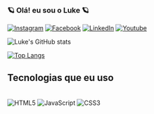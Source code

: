 ### 🪐 Olá! eu sou o Luke 🪐

[![Instagram](https://img.shields.io/badge/Instagram-E4405F?style=for-the-badge&logo=instagram&logoColor=white)](https://www.instagram.com/luke_pilatti/)
[![Facebook](https://img.shields.io/badge/Facebook-1877F2?style=for-the-badge&logo=facebook&logoColor=white)](https://www.facebook.com/lucas.francapilatti)
[![LinkedIn](https://img.shields.io/badge/LinkedIn-0077B5?style=for-the-badge&logo=linkedin&logoColor=white)](https://www.linkedin.com/in/lucas-pilatti-4957841bb/)
[![Youtube](https://img.shields.io/badge/YouTube-FF0000?style=for-the-badge&logo=youtube&logoColor=white)](https://www.youtube.com/channel/UCnER6Ry5_bhlGrxQbL4AV5Q)


![Luke's GitHub stats](https://github-readme-stats.vercel.app/api?username=LuKeDSP&show_icons=true&theme=dracula)

[![Top Langs](https://github-readme-stats.vercel.app/api/top-langs/?username=LuKeDSP&layout=compact)](https://github.com/LuKeDSP?tab=repositories)

## Tecnologias que eu uso
<div style="display: inline-block"><br>
    <img disabled align="center" alt="HTML5" src="https://img.shields.io/badge/HTML5-E34F26?style=for-the-badge&logo=html5&logoColor=white">
    <img disabled align="center" alt="JavaScript" src="https://img.shields.io/badge/JavaScript-F7DF1E?style=for-the-badge&logo=javascript&logoColor=black">
    <img disabled align="center" alt="CSS3" src="https://img.shields.io/badge/CSS3-1572B6?style=for-the-badge&logo=css3&logoColor=white">
</div><br/>
